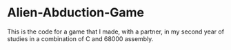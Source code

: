 # Alien-Abduction-Game
This is the code for a game that I made, with a partner, in my second year of studies in a combination of C and 68000 assembly.
